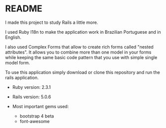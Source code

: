 # README

I made this project to study Rails a little more.

I used Ruby I18n to make the application work in Brazilian Portuguese and in English.

I also used Complex Forms that allow to create rich forms called "nested attributes". It allows you to combine more than one model in your forms while keeping the same basic code pattern that you use with simple single model form.

To use this application simply download or clone this repository and run the rails application.

* Ruby version: 2.3.1

* Rails version: 5.0.6

* Most important gems used:

    * bootstrap 4 beta
    * font-awesome
